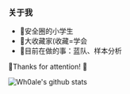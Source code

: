 ### 关于我 


- 🎏安全圈的小学生
- 🌈大收藏家(收藏=学会
- 🏅目前在做的事：蓝队、样本分析

🎇Thanks for attention! 🍻

![Wh0ale's github stats](https://github-readme-stats.vercel.app/api?username=Wh0ale&show_icons=true&theme=merko)
